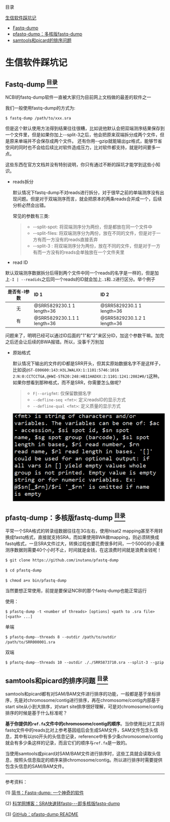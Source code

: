 <a name="content">目录</a>

[生信软件踩坑记](#title)
- [Fastq-dump](#fastq-dump)
- [pfastq-dump：多核版fastq-dump](#pfastq-dump)
- [samtools和picard的排序问题](#sort-by-samtools-and-picard)




<h1 name="title">生信软件踩坑记</h1>

<a name="fastq-dump"><h2>Fastq-dump [<sup>目录</sup>](#content)</h2></a>

NCBI的fastq-dump软件一直被大家归为目前网上文档做的最差的软件之一

我们一般使用fastq-dump的方式为:

```
$ fastq-dump /path/to/xxx.sra 
```

但是这个默认使用方法得到结果往往很糟，比如说他默认会把双端测序结果保存到一个文件里，但是如果你加上--split-3之后，他会把原来双端拆分成两个文件，但是原来单端并不会保存成两个文件。 还有你用--gzip就能输出gz格式，能够节省空间的同时也不会给后续比对软件造成压力，比对软件都支持，就是时间要多一点。

这些东西在官方文档并没有特别说明，你只有通过不断的踩坑才能学到这些小知识。

- reads拆分

	默认情况下fastq-dump不对reads进行拆分，对于很早之前的单端测序没有出现问题。但是对于双端测序而言，就会把原本的两条reads合并成一个，后续分析必然会出错。
	
	常见的参数有三类:

	> - --split-spot: 将双端测序分为两份，但是都放在同一个文件中
	> - --split-files: 将双端测序分为两份，放在不同的文件，但是对于一方有而一方没有的reads直接丢弃
	> - --split-3 : 将双端测序分为两份，放在不同的文件，但是对于一方有而一方没有的reads会单独放在一个文件夹里

- read ID

默认双端测序数据拆分后得到两个文件中同一个reads的名字是一样的，但是加上`-I | --readids`之后同一个reads的ID就会加上`.1`和`.2`进行区分。举个例子

| 是否有-I参数 | ID 1 | ID 2 |
|:---:|:---|:---|
| 无 | @SRR5829230.1 1 length=36 | @SRR5829230.1 1 length=36 |
| 有 | @SRR5829230.1.1 1 length=36 | @SRR5829230.1.2 1 length=36 |

问题来了，明明已经可以通过ID后面的"1"和"2"来区分ID，加这个参数干嘛。加完之后还会让后续的BWA报错。所以，没事千万别加

- 原始格式

	默认情况下输出的文件的ID都是SRR开头，但其实原始数据名字不是这样子，比如说`@ST-E00600:143:H3LJWALXX:1:1101:5746:1016 2:N:0:CCTCCTGA,@HWI-ST620:248:HB11HADXX:2:1101:1241:2082#0/1`这种。如果你想看到那种格式，而不是SRR，你需要怎么做呢?

	> - `F|--origfmt`: 仅保留数据名字
	> - `--defline-seq <fmt>`: 定义readsID的显示方式
	> - `--defline-qual <fmt>`: 定义质量的显示方式

	<p align="center"><img src=./picture/Use-Biosoft-Fastq-dump-outfmt.png width=600 /></p>

<a name="pfastq-dump"><h2>pfastq-dump：多核版fastq-dump [<sup>目录</sup>](#content)</h2></a>

平常一个SRA格式的转录组数据往往在3G左右，使用hisat2 mapping甚至不用转换成fastq格式，直接就支持SRA，而如果使用BWA做mapping，则必须转换成fastq格式，一旦SRA文件过大，转换过程也要花费很多时间，一个500G的小麦重测序数据则需要40个小时不止，时间就是金钱，在这浪费时间就是浪费金钱呢！

```
$ git clone https://github.com/inutano/pfastq-dump

$ cd pfastq-dump

$ chmod a+x bin/pfastq-dump
```

当然要想正常使用，前提是要保证NCBI的那个fastq-dump也能正常运行

使用：

```
$ pfastq-dump -t <number of threads> [options] <path to .sra file> [<path> ...]
```

单端

```
$ pfastq-dump--threads 8 --outdir /path/to/outdir /path/to/SRR000001.sra
```

双端

```
$ pfastq-dump--threads 10 --outdir ././SRR5873710.sra --split-3 --gzip
```

<a name="sort-by-samtools-and-picard"><h2>samtools和picard的排序问题 [<sup>目录</sup>](#content)</h2></a>

samtools和picard都有对SAM/BAM文件进行排序的功能，一般都是基于坐标排序，先是对chromosome/contig进行排序，再在chromosome/contig内部基于start site从小到大排序，对start site排序很好理解，可是对chromosome/contig排序的时候是基于什么标准呢？

**基于你提供的`ref.fa`文件中的chromosome/contig的顺序**。当你使用比对工具将fastq文件中的reads比对上参考基因组后会生成SAM文件，SAM文件包含头信息，其中有以`@SQ`开头的头信息记录，reference中有多少条chromosome/contig就会有多少条这样的记录，而且它们的顺序与`ref.fa`是一致的。

当使用samtools或picard对SAM/BAM文件进行排序时，这些工具就会读取头信息，按照头信息指定的顺序来排chromosome/contig。所以进行排序时需要提供包含头信息的SAM/BAM文件。

---

参考资料：

(1) [简书：Fastq-dump: 一个神奇的软件](https://www.jianshu.com/p/a8d70b66794c)

(2) [科学网博客：SRA快速转fastq---即多核版fastq-dump](http://blog.sciencenet.cn/blog-1094241-1086440.html)

(3) [GitHub：pfastq-dump README](https://github.com/inutano/pfastq-dump)
